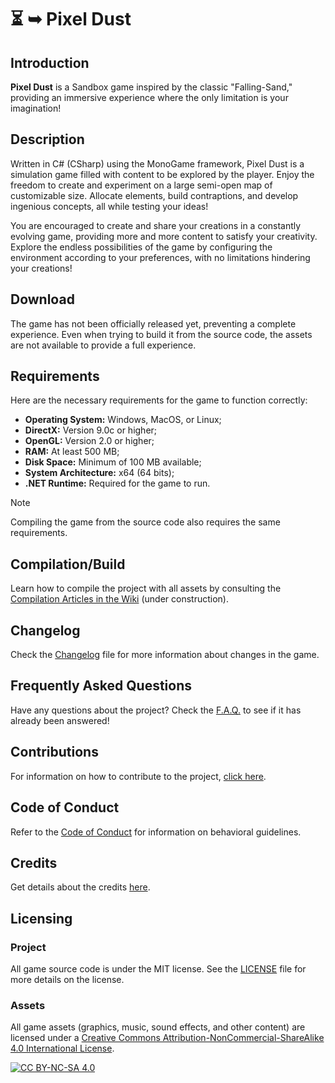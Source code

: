 # ⏳ ➥ Pixel Dust

## Introduction

**Pixel Dust** is a Sandbox game inspired by the classic "Falling-Sand," providing an immersive experience where the only limitation is your imagination!

## Description

Written in C# (CSharp) using the MonoGame framework, Pixel Dust is a simulation game filled with content to be explored by the player. Enjoy the freedom to create and experiment on a large semi-open map of customizable size. Allocate elements, build contraptions, and develop ingenious concepts, all while testing your ideas!

You are encouraged to create and share your creations in a constantly evolving game, providing more and more content to satisfy your creativity. Explore the endless possibilities of the game by configuring the environment according to your preferences, with no limitations hindering your creations!

## Download

The game has not been officially released yet, preventing a complete experience. Even when trying to build it from the source code, the assets are not available to provide a full experience.

## Requirements

Here are the necessary requirements for the game to function correctly:

- **Operating System:** Windows, MacOS, or Linux;
- **DirectX:** Version 9.0c or higher;
- **OpenGL:** Version 2.0 or higher;
- **RAM:** At least 500 MB;
- **Disk Space:** Minimum of 100 MB available;
- **System Architecture:** x64 (64 bits);
- **.NET Runtime:** Required for the game to run.

> [!NOTE]  
> Compiling the game from the source code also requires the same requirements.

## Compilation/Build

Learn how to compile the project with all assets by consulting the [Compilation Articles in the Wiki](LINK_TO_WIKI) (under construction).

## Changelog

Check the [Changelog](CHANGELOG.md) file for more information about changes in the game.

## Frequently Asked Questions

Have any questions about the project? Check the [F.A.Q.](FAQ.md) to see if it has already been answered!

## Contributions

For information on how to contribute to the project, [click here](CONTRIBUTING.md).

## Code of Conduct

Refer to the [Code of Conduct](CODE_OF_CONDUCT.md) for information on behavioral guidelines.

## Credits

Get details about the credits [here](CREDITS.md).

## Licensing

### Project

All game source code is under the MIT license. See the [LICENSE](LICENSE.txt) file for more details on the license.

### Assets

All game assets (graphics, music, sound effects, and other content) are licensed under a [Creative Commons Attribution-NonCommercial-ShareAlike 4.0 International License][cc-by-nc-sa].

[![CC BY-NC-SA 4.0][cc-by-nc-sa-image]][cc-by-nc-sa]

[cc-by-nc-sa]: http://creativecommons.org/licenses/by-nc-sa/4.0/
[cc-by-nc-sa-image]: https://licensebuttons.net/l/by-nc-sa/4.0/88x31.png
